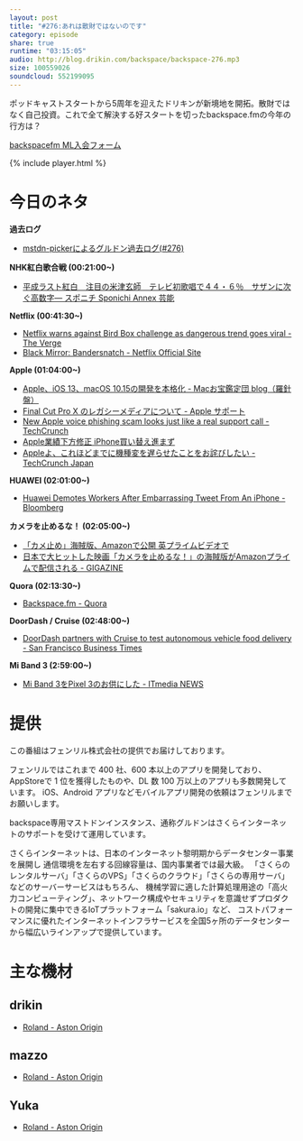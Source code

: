 ```yaml
---
layout: post
title: "#276:あれは散財ではないのです"
category: episode
share: true
runtime: "03:15:05"
audio: http://blog.drikin.com/backspace/backspace-276.mp3
size: 100559026
soundcloud: 552199095
---
```


ポッドキャストスタートから5周年を迎えたドリキンが新境地を開拓。散財ではなく自己投資。これで全て解決する好スタートを切ったbackspace.fmの今年の行方は？

[backspacefm ML入会フォーム](http://backspace.us11.list-manage.com/subscribe?u=09c933bd3997c1d16dbed156a&id=84b6529b91)

{% include player.html %}


# 今日のネタ
**過去ログ**
* [mstdn-pickerによるグルドン過去ログ(#276)](https://rbtnn.github.io/mstdn-picker/?instance=mstdn.guru&since_id=101361932627754122&max_id=101362788651819772)

**NHK紅白歌合戦 (00:21:00~)**
* [平成ラスト紅白　注目の米津玄師　テレビ初歌唱で４４・６％　サザンに次ぐ高数字― スポニチ Sponichi Annex 芸能](https://www.sponichi.co.jp/entertainment/news/2019/01/04/kiji/20190104s00041000091000c.html)

**Netflix (00:41:30~)**
* [Netflix warns against Bird Box challenge as dangerous trend goes viral - The Verge](https://www.theverge.com/2019/1/3/18166594/bird-box-challenge-netflix-tweet-instagram-tiktok-youtube-morgan-adams)
* [Black Mirror: Bandersnatch - Netflix Official Site](https://www.netflix.com/title/80988062)

**Apple (01:04:00~)**
* [Apple、iOS 13、macOS 10.15の開発を本格化 - Macお宝鑑定団 blog（羅針盤）](http://www.macotakara.jp/blog/rumor/entry-36560.html)
* [Final Cut Pro X のレガシーメディアについて - Apple サポート](https://support.apple.com/ja-jp/HT209000)
* [New Apple voice phishing scam looks just like a real support call - TechCrunch](https://techcrunch.com/2019/01/04/new-apple-voice-phishing-scam-looks-just-like-a-real-support-call/)
* [Apple業績下方修正 iPhone買い替え進まず](http://www.itmedia.co.jp/news/articles/1901/03/news013.html)
* [Appleよ、これほどまでに機種変を遅らせたことをお詫びしたい - TechCrunch Japan](https://jp.techcrunch.com/2019/01/04/2019-01-02-sorry-that-i-took-so-long-to-upgrade-apple/)

**HUAWEI (02:01:00~)**
* [Huawei Demotes Workers After Embarrassing Tweet From An iPhone - Bloomberg](https://www.bloomberg.com/news/articles/2019-01-04/huawei-demotes-workers-after-embarrassing-tweet-from-an-iphone)

**カメラを止めるな！ (02:05:00~)**
* [「カメ止め」海賊版、Amazonで公開 英プライムビデオで](http://www.itmedia.co.jp/news/articles/1901/01/news011.html)
* [日本で大ヒットした映画「カメラを止めるな！」の海賊版がAmazonプライムで配信される - GIGAZINE](https://gigazine.net/news/20190104-bootleg-version-kametome/)

**Quora (02:13:30~)**
* [Backspace.fm - Quora](https://jp.quora.com/topic/Backspace-fm)

**DoorDash / Cruise (02:48:00~)**
* [DoorDash partners with Cruise to test autonomous vehicle food delivery - San Francisco Business Times](https://www.bizjournals.com/sanfrancisco/news/2019/01/03/doordash-to-test-autonomous-vehicle-food-delivery.html?ana=RSS)

**Mi Band 3 (2:59:00~)**
* [Mi Band 3をPixel 3のお供にした - ITmedia NEWS](http://www.itmedia.co.jp/news/articles/1901/05/news010.html)

# 提供

この番組はフェンリル株式会社の提供でお届けしております。

フェンリルではこれまで 400 社、600 本以上のアプリを開発しており、AppStoreで 1 位を獲得したものや、DL 数 100 万以上のアプリも多数開発しています。
iOS、Android アプリなどモバイルアプリ開発の依頼はフェンリルまでお願いします。

backspace専用マストドンインスタンス、通称グルドンはさくらインターネットのサポートを受けて運用しています。

さくらインターネットは、日本のインターネット黎明期からデータセンター事業を展開し
通信環境を左右する回線容量は、国内事業者では最大級。
「さくらのレンタルサーバ」「さくらのVPS」「さくらのクラウド」「さくらの専用サーバ」などのサーバーサービスはもちろん、
機械学習に適した計算処理用途の「高火力コンピューティング」、ネットワーク構成やセキュリティを意識せずプロダクトの開発に集中できるIoTプラットフォーム「sakura.io」など、
コストパフォーマンスに優れたインターネットインフラサービスを全国5ヶ所のデータセンターから幅広いラインアップで提供しています。

# 主な機材

## drikin
* [Roland - Aston Origin](http://amzn.asia/1OwAZ0w)

## mazzo
* [Roland - Aston Origin](http://amzn.asia/1OwAZ0w)

## Yuka
* [Roland - Aston Origin](http://amzn.asia/1OwAZ0w)
